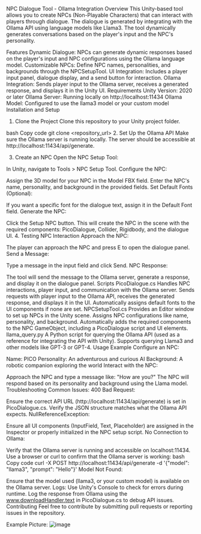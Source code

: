 NPC Dialogue Tool - Ollama Integration
Overview
This Unity-based tool allows you to create NPCs (Non-Playable Characters) that can interact with players through dialogue. The dialogue is generated by integrating with the Ollama API using language models like Llama3. The tool dynamically generates conversations based on the player's input and the NPC's personality.

Features
Dynamic Dialogue: NPCs can generate dynamic responses based on the player's input and NPC configurations using the Ollama language model.
Customizable NPCs: Define NPC names, personalities, and backgrounds through the NPCSetupTool.
UI Integration: Includes a player input panel, dialogue display, and a send button for interaction.
Ollama Integration: Sends player input to the Ollama server, receives a generated response, and displays it in the Unity UI.
Requirements
Unity Version: 2020 or later
Ollama Server: Running locally on http://localhost:11434
Ollama Model: Configured to use the llama3 model or your custom model
Installation and Setup
1. Clone the Project
Clone this repository to your Unity project folder.

bash
Copy code
git clone <repository_url>
2. Set Up the Ollama API
Make sure the Ollama server is running locally. The server should be accessible at http://localhost:11434/api/generate.

3. Create an NPC
Open the NPC Setup Tool:

In Unity, navigate to Tools > NPC Setup Tool.
Configure the NPC:

Assign the 3D model for your NPC in the Model FBX field.
Enter the NPC's name, personality, and background in the provided fields.
Set Default Fonts (Optional):

If you want a specific font for the dialogue text, assign it in the Default Font field.
Generate the NPC:

Click the Setup NPC button. This will create the NPC in the scene with the required components: PicoDialogue, Collider, Rigidbody, and the dialogue UI.
4. Testing NPC Interaction
Approach the NPC:

The player can approach the NPC and press E to open the dialogue panel.
Send a Message:

Type a message in the input field and click Send.
NPC Response:

The tool will send the message to the Ollama server, generate a response, and display it on the dialogue panel.
Scripts
PicoDialogue.cs
Handles NPC interactions, player input, and communication with the Ollama server.
Sends requests with player input to the Ollama API, receives the generated response, and displays it in the UI.
Automatically assigns default fonts to the UI components if none are set.
NPCSetupTool.cs
Provides an Editor window to set up NPCs in the Unity scene.
Assigns NPC configurations like name, personality, and background.
Automatically adds the required components to the NPC GameObject, including a PicoDialogue script and UI elements.
llama_query.py
A Python script for querying the Ollama API (used as a reference for integrating the API with Unity).
Supports querying Llama3 and other models like GPT-3 or GPT-4.
Usage Example
Configure an NPC:

Name: PICO
Personality: An adventurous and curious AI
Background: A robotic companion exploring the world
Interact with the NPC:

Approach the NPC and type a message like: "How are you?"
The NPC will respond based on its personality and background using the Llama model.
Troubleshooting
Common Issues:
400 Bad Request:

Ensure the correct API URL (http://localhost:11434/api/generate) is set in PicoDialogue.cs.
Verify the JSON structure matches what the Ollama API expects.
NullReferenceException:

Ensure all UI components (InputField, Text, Placeholder) are assigned in the Inspector or properly initialized in the NPC setup script.
No Connection to Ollama:

Verify that the Ollama server is running and accessible on localhost:11434.
Use a browser or curl to confirm that the Ollama server is working:
bash
Copy code
curl -X POST http://localhost:11434/api/generate -d '{"model": "llama3", "prompt": "Hello"}'
Model Not Found:

Ensure that the model used (llama3, or your custom model) is available on the Ollama server.
Logs:
Use Unity's Console to check for errors during runtime.
Log the response from Ollama using the www.downloadHandler.text in PicoDialogue.cs to debug API issues.
Contributing
Feel free to contribute by submitting pull requests or reporting issues in the repository.

Example Picture:
![image](https://github.com/user-attachments/assets/7256520a-6d7c-45fc-b730-e6f9138016a6)

